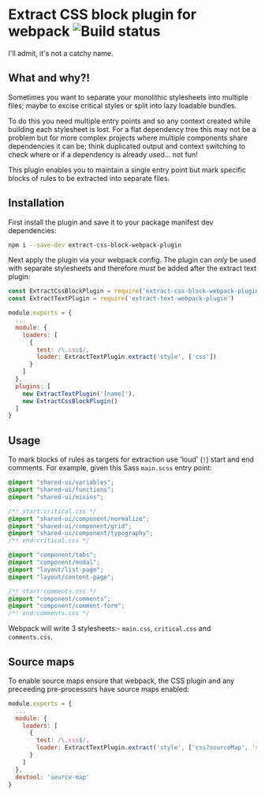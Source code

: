 # Extract CSS block plugin for webpack ![Build status](https://api.travis-ci.org/i-like-robots/extract-css-block-webpack-plugin.png)

I'll admit, it's not a catchy name.

## What and why?!

Sometimes you want to separate your monolithic stylesheets into multiple files; maybe to excise critical styles or split into lazy loadable bundles.

To do this you need multiple entry points and so any context created while building each stylesheet is lost. For a flat dependency tree this may not be a problem but for more complex projects where multiple components share dependencies it can be; think duplicated output and context switching to check where or if a dependency is already used... not fun!

This plugin enables you to maintain a single entry point but mark specific blocks of rules to be extracted into separate files.

## Installation

First install the plugin and save it to your package manifest dev dependencies:

```sh
npm i --save-dev extract-css-block-webpack-plugin
```

Next apply the plugin via your webpack config. The plugin can _only_ be used with separate stylesheets and therefore _must_ be added after the extract text plugin:

```js
const ExtractCssBlockPlugin = require('extract-css-block-webpack-plugin')
const ExtractTextPlugin = require('extract-text-webpack-plugin')

module.exports = {
  ...
  module: {
    loaders: [
      {
        test: /\.css$/,
        loader: ExtractTextPlugin.extract('style', ['css'])
      }
    ]
  },
  plugins: [
    new ExtractTextPlugin('[name]'),
    new ExtractCssBlockPlugin()
  ]
}
```

## Usage

To mark blocks of rules as targets for extraction use 'loud' (`!`) start and end comments. For example, given this Sass `main.scss` entry point:

```scss
@import "shared-ui/variables";
@import "shared-ui/functions";
@import "shared-ui/mixins";

/*! start:critical.css */
@import "shared-ui/component/normalize";
@import "shared-ui/component/grid";
@import "shared-ui/component/typography";
/*! end:critical.css */

@import "component/tabs";
@import "component/modal";
@import "layout/list-page";
@import "layout/content-page";

/*! start:comments.css */
@import "component/comments";
@import "component/comment-form";
/*! end:comments.css */
```

Webpack will write 3 stylesheets:- `main.css`, `critical.css` and `comments.css`.

## Source maps

To enable source maps ensure that webpack, the CSS plugin and any preceeding pre-processors have source maps enabled:

```js
module.exports = {
  ...
  module: {
    loaders: [
      {
        test: /\.css$/,
        loader: ExtractTextPlugin.extract('style', ['css?sourceMap', 'sass?sourceMap'])
      }
    ]
  },
  devtool: 'source-map'
}
```
